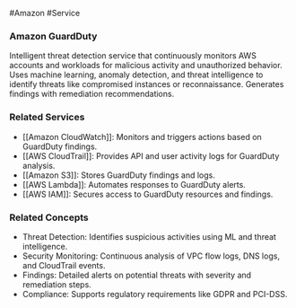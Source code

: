 #Amazon #Service 
### Amazon GuardDuty

Intelligent threat detection service that continuously monitors AWS accounts and workloads for malicious activity and unauthorized behavior. Uses machine learning, anomaly detection, and threat intelligence to identify threats like compromised instances or reconnaissance. Generates findings with remediation recommendations.

### Related Services

- [[Amazon CloudWatch]]: Monitors and triggers actions based on GuardDuty findings.
- [[AWS CloudTrail]]: Provides API and user activity logs for GuardDuty analysis.
- [[Amazon S3]]: Stores GuardDuty findings and logs.
- [[AWS Lambda]]: Automates responses to GuardDuty alerts.
- [[AWS IAM]]: Secures access to GuardDuty resources and findings.

### Related Concepts

- Threat Detection: Identifies suspicious activities using ML and threat intelligence.
- Security Monitoring: Continuous analysis of VPC flow logs, DNS logs, and CloudTrail events.
- Findings: Detailed alerts on potential threats with severity and remediation steps.
- Compliance: Supports regulatory requirements like GDPR and PCI-DSS.